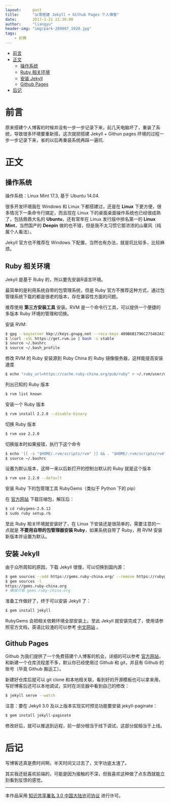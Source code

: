 ```yaml
---
layout:     post
title:      "从零搭建 Jekyll + Github Pages 个人博客"
date:       2017-1-21 21:30:00
author:     "liangyu"
header-img: "img/park-289087_1920.jpg"
tags:
    - 折腾
---
```



<!-- @import "[TOC]" {cmd:"toc", depthFrom:1, depthTo:6, orderedList:false} -->

<!-- code_chunk_output -->

* [前言](#前言)
* [正文](#正文)
	* [操作系统](#操作系统)
	* [Ruby 相关环境](#ruby-相关环境)
	* [安装 Jekyll](#安装-jekyll)
	* [Github Pages](#github-pages)
* [后记](#后记)

<!-- /code_chunk_output -->


# 前言

原来搭建个人博客的时候并没有一步一步记录下来，前几天电脑坏了，重装了系统，导致很多环境要重新搭，这次就把搭建 Jekyll + Githun pages 环境的过程一步一步记录下来，省的以后再重装系统再踩一遍坑.

# 正文

## 操作系统

操作系统：Linux Mint 17.3, 基于 Ubuntu 14.04.

很多开发环境我在 Windows 和 Linux 下都搭建过，还是在 **Linux** 下更方便，很多情况下一条命令行搞定，而且现在 Linux 下的桌面桌面操作系统也已经很成熟了，包括鼎鼎大名的 **Ubuntu**，还有常年在 Linux 发行版中排名第一的 **Linux Mint**，当然国产的 **Deepin** 做的也不错，但是我不太习惯它那浓浓的山寨风（纯属个人看法）。

Jekyll 官方也不推荐在 Windows 下配置，当然也有办法，就是坑比较多，比较麻烦。

## Ruby 相关环境

Jekyll 是基于 Ruby 的，所以要先安装R语言环境。

最简单的是利用系统自带的包管理系统，但是 Ruby 官方不推荐这种方式，通过包管理系统下载的都是很老的版本，存在兼容性方面的问题。

推荐使用 **第三方安装工具** 安装。RVM 是一个命令行工具，可以提供一个便捷的多版本 Ruby 环境的管理和切换。

安装 RVM:

``` bash
$ gpg --keyserver hkp://keys.gnupg.net --recv-keys 409B6B1796C275462A1703113804BB82D39DC0E3
$ \curl -sSL https://get.rvm.io | bash -s stable
$ source ~/.bashrc
$ source ~/.bash_profile
```

修改 RVM 的 Ruby 安装源到 Ruby China 的 Ruby 镜像服务器，这样能提高安装速度

``` bash
$ echo "ruby_url=https://cache.ruby-china.org/pub/ruby" > ~/.rvm/user/db
```

列出已知的 Ruby 版本

```bash
$ rvm list known
```

安装一个 Ruby 版本

```bash
$ rvm install 2.2.0 --disable-binary
```

切换 Ruby 版本

```bash
$ rvm use 2.2.0
```

切换版本时如果报错，执行下这个命令

```bash
$ echo '[[ -s "$HOME/.rvm/scripts/rvm" ]] && . "$HOME/.rvm/scripts/rvm"' >>~/.bashrc
$ source ~/.bashrc
```
设置为默认版本，这样一来以后新打开的控制台默认的 Ruby 就是这个版本

```bash
$ rvm use 2.2.0 --default
```

安装 Ruby 下的包管理工具 RubyGems（类似于 Python 下的 pip）

在 [官方网站](https://rubygems.org/pages/download) 下载压缩包，解压后：

``` bash
$ cd rubygems-2.6.12
$ sudo ruby setup.rb
```

至此 Ruby 相关环境就安装好了，在 Linux 下安装还是很简单的，需要注意的一点就是 **不要用自带的包管理器安装 Ruby**，如果系统自带了 Ruby，用 RVM 安装新版本并设置为默认。

## 安装 Jekyll

由于众所周知的原因，下载 Jekyll 很慢，可以切换到国内源：

``` bash
$ gem sources --add https://gems.ruby-china.org/ --remove https://rubygems.org/
$ gem sources -l
https://gems.ruby-china.org
# 确保只有 gems.ruby-china.org
```

准备工作做好了，终于可以安装 Jekyll 了：

``` bash
$ gem install jekyll
```

RubyGems 会把相关依赖环境全部安装上。至此 Jekyll 就安装完成了，使用请参照官方文档，英语比较渣的可以参考 [中文网站](http://jekyll.com.cn/docs/) 。

## Github Pages

Github 为我们提供了一个免费搭建个人博客的机会，详细的可以参考 [官方网站](https://pages.github.com/)，和新建一个仓库流程差不多，默认你已经使用过 Github 和 git，并且有 Github 的账号（毕竟 Github 搬运工）。

新建好仓库后就可以 git clone 和本地相关联，看到好的开源模板也可以拿来用，写好博客后还可以本地调试，实时在浏览器中看到自己的修改：

``` bash
$ jekyll serve --watch
```

注意：要在 Jekyll 3.0 及以上版本实现实时预览功能要安装 jekyll-paginate：
``` bash
$ gem install jekyll-paginate
```

修改好后，就可以推送到远程，前一部分相当于线下调试，这部分就相当于上线。

# 后记

写博客还真是费时间啊，半天时间又过去了，文字功底太渣了。

其实我还挺喜欢前端的，可能是因为接触的不深，但我喜欢这种做了点东西就能立刻看到反馈的感觉。

***

本作品采用 <a rel="license" href="http://creativecommons.org/licenses/by/3.0/cn/">知识共享署名 3.0 中国大陆许可协议</a> 进行许可。
